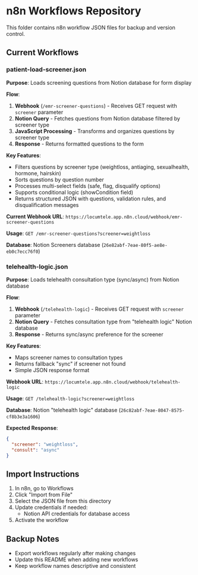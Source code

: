 # n8n Workflows Repository

This folder contains n8n workflow JSON files for backup and version control.

## Current Workflows

### patient-load-screener.json
**Purpose**: Loads screening questions from Notion database for form display

**Flow**:
1. **Webhook** (`/emr-screener-questions`) - Receives GET request with `screener` parameter
2. **Notion Query** - Fetches questions from Notion database filtered by screener type
3. **JavaScript Processing** - Transforms and organizes questions by screener type
4. **Response** - Returns formatted questions to the form

**Key Features**:
- Filters questions by screener type (weightloss, antiaging, sexualhealth, hormone, hairskin)
- Sorts questions by question number
- Processes multi-select fields (safe, flag, disqualify options)
- Supports conditional logic (showCondition field)
- Returns structured JSON with questions, validation rules, and disqualification messages

**Current Webhook URL**: `https://locumtele.app.n8n.cloud/webhook/emr-screener-questions`

**Usage**: `GET /emr-screener-questions?screener=weightloss`

**Database**: Notion Screeners database (`26e82abf-7eae-80f5-ae8e-eb0c7ecc76f0`)

### telehealth-logic.json
**Purpose**: Loads telehealth consultation type (sync/async) from Notion database

**Flow**:
1. **Webhook** (`/telehealth-logic`) - Receives GET request with `screener` parameter
2. **Notion Query** - Fetches consultation type from "telehealth logic" Notion database
3. **Response** - Returns sync/async preference for the screener

**Key Features**:
- Maps screener names to consultation types
- Returns fallback "sync" if screener not found
- Simple JSON response format

**Webhook URL**: `https://locumtele.app.n8n.cloud/webhook/telehealth-logic`

**Usage**: `GET /telehealth-logic?screener=weightloss`

**Database**: Notion "telehealth logic" database (`26c82abf-7eae-8047-8575-cf8b3e3a1606`)

**Expected Response**:
```json
{
  "screener": "weightloss",
  "consult": "async"
}
```

## Import Instructions

1. In n8n, go to Workflows
2. Click "Import from File"
3. Select the JSON file from this directory
4. Update credentials if needed:
   - Notion API credentials for database access
5. Activate the workflow

## Backup Notes

- Export workflows regularly after making changes
- Update this README when adding new workflows
- Keep workflow names descriptive and consistent